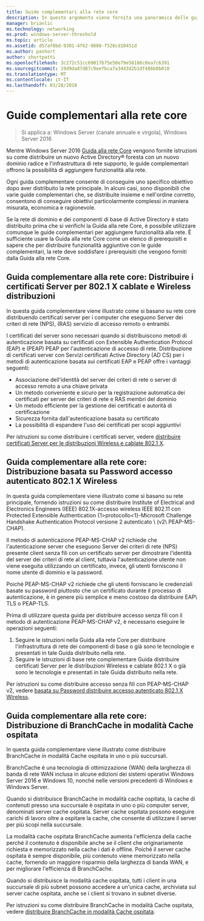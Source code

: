 ```yaml
---
title: Guide complementari alla rete core
description: In questo argomento viene fornita una panoramica delle guide complementari alla Guida alla rete Windows Server 2016 Core
manager: brianlic
ms.technology: networking
ms.prod: windows-server-threshold
ms.topic: article
ms.assetid: d57af0bd-9301-4f62-9888-f528cd10451d
ms.author: pashort
author: shortpatti
ms.openlocfilehash: 3c272c51cc69017b75e50e79e58186c0ea7c6391
ms.sourcegitcommit: 19d9da87d87c9eefbca7a3443d2b1df486b0b010
ms.translationtype: MT
ms.contentlocale: it-IT
ms.lasthandoff: 03/28/2018
---
```

# <a name="core-network-companion-guides"></a>Guide complementari alla rete core

>Si applica a: Windows Server (canale annuale e virgola), Windows Server 2016

Mentre Windows Server 2016 [Guida alla rete Core](https://technet.microsoft.com/windows-server-docs/networking/core-network-guide/core-network-guide) vengono fornite istruzioni su come distribuire un nuovo Active Directory&reg; foresta con un nuovo dominio radice e l'infrastruttura di rete supporto, le guide complementari offrono la possibilità di aggiungere funzionalità alla rete.

Ogni guida complementare consente di conseguire uno specifico obiettivo dopo aver distribuito la rete principale. In alcuni casi, sono disponibili che varie guide complementari che, se distribuite insieme e nell'ordine corretto, consentono di conseguire obiettivi particolarmente complessi in maniera misurata, economica e ragionevole.

Se la rete di dominio e dei componenti di base di Active Directory è stato distribuito prima che si verifichi la Guida alla rete Core, è possibile utilizzare comunque le guide complementari per aggiungere funzionalità alla rete. È sufficiente usare la Guida alla rete Core come un elenco di prerequisiti e sapere che per distribuire funzionalità aggiuntive con le guide complementari, la rete deve soddisfare i prerequisiti che vengono forniti dalla Guida alla rete Core.

## <a name="core-network-companion-guide-deploy-server-certificates-for-8021x-wired-and-wireless-deployments"></a>Guida complementare alla rete core: Distribuire i certificati Server per 802.1 X cablate e Wireless distribuzioni 

In questa guida complementare viene illustrato come si basano su rete core distribuendo certificati server per i computer che eseguono Server dei criteri di rete \(NPS\), \(RAS\) servizio di accesso remoto o entrambi.

I certificati del server sono necessari quando si distribuiscono metodi di autenticazione basata su certificati con Extensible Authentication Protocol \(EAP\) e \(PEAP\) PEAP per l'autenticazione di accesso di rete. Distribuzione di certificati server con Servizi certificati Active Directory \(AD CS\) per i metodi di autenticazione basata sui certificati EAP e PEAP offre i vantaggi seguenti:

- Associazione dell'identità del server dei criteri di rete o server di accesso remoto a una chiave privata
- Un metodo conveniente e sicuro per la registrazione automatica dei certificati per server dei criteri di rete e RAS membri del dominio
- Un metodo efficiente per la gestione dei certificati e autorità di certificazione
- Sicurezza fornita dall'autenticazione basata su certificato
- La possibilità di espandere l'uso dei certificati per scopi aggiuntivi
  
Per istruzioni su come distribuire i certificati server, vedere [distribuire certificati Server per le distribuzioni Wireless e cablate 802.1 X](server-certs/Deploy-Server-Certificates-for-802.1X-Wired-and-Wireless-Deployments.md).  
## <a name="core-network-companion-guide-deploy-password-based-8021x-authenticated-wireless-access"></a>Guida complementare alla rete core: Distribuzione basata su Password accesso autenticato 802.1 X Wireless

In questa guida complementare viene illustrato come si basano su rete principale, fornendo istruzioni su come distribuire Institute of Electrical and Electronics Engineers \(IEEE\) 802.1X\-accesso wireless IEEE 802.11 con Protected Extensible Authentication \{1\>protocollo\<1\}-Microsoft Challenge Handshake Authentication Protocol versione 2 autenticato \ (v2\ PEAP\-MS\-CHAP).

Il metodo di autenticazione PEAP\-MS\-CHAP v2 richiede che l'autenticazione server che eseguono Server dei criteri di rete \(NPS\) presente client senza fili con un certificato server per dimostrare l'identità del server dei criteri di rete al client, tuttavia l'autenticazione utente non viene eseguita utilizzando un certificato, invece, gli utenti forniscono il nome utente di dominio e la password.

Poiché PEAP\-MS\-CHAP v2 richiede che gli utenti forniscano le credenziali basate su password piuttosto che un certificato durante il processo di autenticazione, è in genere più semplice e meno costoso da distribuire EAP\ TLS o PEAP\-TLS.

Prima di utilizzare questa guida per distribuire accesso senza fili con il metodo di autenticazione PEAP\-MS\-CHAP v2, è necessario eseguire le operazioni seguenti:

1. Seguire le istruzioni nella Guida alla rete Core per distribuire l'infrastruttura di rete dei componenti di base o già sono le tecnologie e presentati in tale Guida distribuito nella rete.
2. Seguire le istruzioni di base rete complementare Guida distribuire certificati Server per le distribuzioni Wireless e cablate 802.1 X o già sono le tecnologie e presentati in tale Guida distribuito nella rete.

Per istruzioni su come distribuire accesso senza fili con PEAP\-MS\-CHAP v2, vedere [basata su Password distribuire accesso autenticato 802.1 X Wireless](wireless/a-deploy-8021X-wireless-access.md).

## <a name="core-network-companion-guide-deploy-branchcache-hosted-cache-mode"></a>Guida complementare alla rete core: Distribuzione di BranchCache in modalità Cache ospitata

In questa guida complementare viene illustrato come distribuire BranchCache in modalità Cache ospitata in uno o più succursali.

BranchCache è una tecnologia di ottimizzazione (WAN) della larghezza di banda di rete WAN inclusa in alcune edizioni dei sistemi operativi Windows Server 2016 e Windows 10, nonché nelle versioni precedenti di Windows e Windows Server.

Quando si distribuisce BranchCache in modalità cache ospitata, la cache di contenuti presso una succursale è ospitata in uno o più computer server, denominati server cache ospitata. Server cache ospitata possono eseguire carichi di lavoro oltre a ospitare la cache, che consente di utilizzare il server per più scopi nella succursale.

La modalità cache ospitata BranchCache aumenta l'efficienza della cache perché il contenuto è disponibile anche se il client che originariamente richiesta e memorizzato nella cache i dati è offline. Poiché il server cache ospitata è sempre disponibile, più contenuto viene memorizzato nella cache, fornendo un maggiore risparmio della larghezza di banda WAN, e per migliorare l'efficienza di BranchCache.

Quando si distribuisce la modalità cache ospitata, tutti i client in una succursale di più subnet possono accedere a un'unica cache, archiviata sul server cache ospitata, anche se i client si trovano in subnet diverse.

Per istruzioni su come distribuire BranchCache in modalità Cache ospitata, vedere [distribuire BranchCache in modalità Cache ospitata](bc-hcm/1-Deploy-Bc-Hcm.md).
